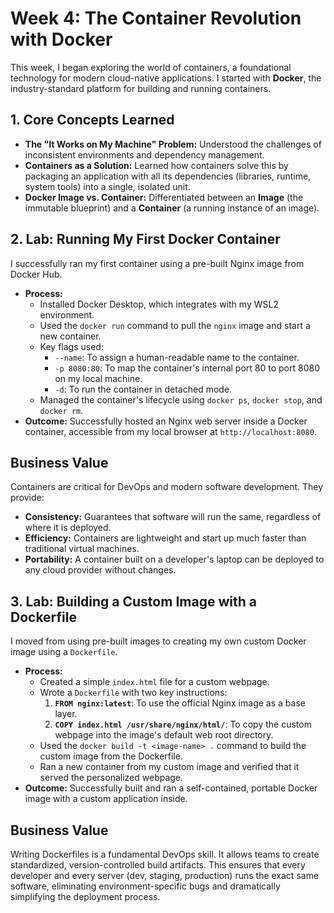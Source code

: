 # Week 4: The Container Revolution with Docker

This week, I began exploring the world of containers, a foundational technology for modern cloud-native applications. I started with **Docker**, the industry-standard platform for building and running containers.

## 1. Core Concepts Learned
- **The "It Works on My Machine" Problem:** Understood the challenges of inconsistent environments and dependency management.
- **Containers as a Solution:** Learned how containers solve this by packaging an application with all its dependencies (libraries, runtime, system tools) into a single, isolated unit.
- **Docker Image vs. Container:** Differentiated between an **Image** (the immutable blueprint) and a **Container** (a running instance of an image).

## 2. Lab: Running My First Docker Container
I successfully ran my first container using a pre-built Nginx image from Docker Hub.
- **Process:**
    - Installed Docker Desktop, which integrates with my WSL2 environment.
    - Used the `docker run` command to pull the `nginx` image and start a new container.
    - Key flags used:
        - `--name`: To assign a human-readable name to the container.
        - `-p 8080:80`: To map the container's internal port 80 to port 8080 on my local machine.
        - `-d`: To run the container in detached mode.
    - Managed the container's lifecycle using `docker ps`, `docker stop`, and `docker rm`.
- **Outcome:** Successfully hosted an Nginx web server inside a Docker container, accessible from my local browser at `http://localhost:8080`.

## Business Value
Containers are critical for DevOps and modern software development. They provide:
- **Consistency:** Guarantees that software will run the same, regardless of where it is deployed.
- **Efficiency:** Containers are lightweight and start up much faster than traditional virtual machines.
- **Portability:** A container built on a developer's laptop can be deployed to any cloud provider without changes.

## 3. Lab: Building a Custom Image with a Dockerfile
I moved from using pre-built images to creating my own custom Docker image using a `Dockerfile`.
- **Process:**
    - Created a simple `index.html` file for a custom webpage.
    - Wrote a `Dockerfile` with two key instructions:
        1.  **`FROM nginx:latest`**: To use the official Nginx image as a base layer.
        2.  **`COPY index.html /usr/share/nginx/html/`**: To copy the custom webpage into the image's default web root directory.
    - Used the `docker build -t <image-name> .` command to build the custom image from the Dockerfile.
    - Ran a new container from my custom image and verified that it served the personalized webpage.
- **Outcome:** Successfully built and ran a self-contained, portable Docker image with a custom application inside.

## Business Value
Writing Dockerfiles is a fundamental DevOps skill. It allows teams to create standardized, version-controlled build artifacts. This ensures that every developer and every server (dev, staging, production) runs the exact same software, eliminating environment-specific bugs and dramatically simplifying the deployment process.
